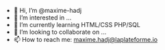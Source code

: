 - 👋 Hi, I’m @maxime-hadj
- 👀 I’m interested in ...
- 🌱 I’m currently learning HTML/CSS PHP/SQL
- 💞️ I’m looking to collaborate on ...
- 📫 How to reach me: maxime.hadj@laplateforme.io

<!---
maxime-hadj/maxime-hadj is a ✨ special ✨ repository because its `README.md` (this file) appears on your GitHub profile.
You can click the Preview link to take a look at your changes.
--->
